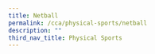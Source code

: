 ```yaml
---
title: Netball
permalink: /cca/physical-sports/netball
description: ""
third_nav_title: Physical Sports
---
```

